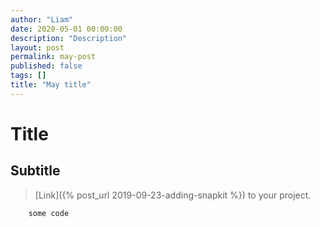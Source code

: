 ```yaml
---
author: "Liam"
date: 2020-05-01 00:00:00
description: "Description"
layout: post
permalink: may-post
published: false
tags: []
title: "May title"
---
```


# Title

## Subtitle

> [Link]({% post_url 2019-09-23-adding-snapkit %}) to your project.

```
    some code
```
